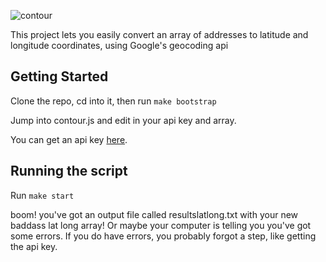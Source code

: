 ![contour](https://cloud.githubusercontent.com/assets/10165959/14120853/ad590234-f5c2-11e5-8a2f-8998817cb811.png)

This project lets you easily convert an array of addresses to latitude and longitude coordinates, using Google's geocoding api

## Getting Started
Clone the repo, cd into it, then run `make bootstrap`

Jump into contour.js and edit in your api key and array.

You can get an api key [here](https://developers.google.com/maps/documentation/geocoding/get-api-key).  

## Running the script

Run `make start`

boom! you've got an output file called resultslatlong.txt with your new baddass lat long array! Or maybe your computer is telling you you've got some errors. If you do have errors, you probably forgot a step, like getting the api key.
